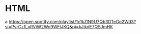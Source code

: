 # HTML
a
https://open.spotify.com/playlist/1c1kZlN9U7Qb3DTeGo2Wd3?si=PvrCzfLoRViW2Wo9WFIJKQ&pi=kJikdE7QSJmHK